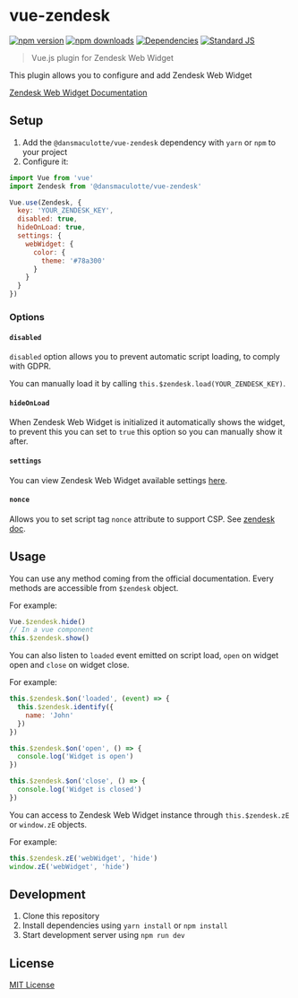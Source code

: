 # vue-zendesk

[![npm version][npm-version-src]][npm-version-href]
[![npm downloads][npm-downloads-src]][npm-downloads-href]
[![Dependencies][david-dm-src]][david-dm-href]
[![Standard JS][standard-js-src]][standard-js-href]

> Vue.js plugin for Zendesk Web Widget

This plugin allows you to configure and add Zendesk Web Widget

[Zendesk Web Widget Documentation](https://developer.zendesk.com/embeddables/docs/widget/introduction)

## Setup

1. Add the `@dansmaculotte/vue-zendesk` dependency with `yarn` or `npm` to your project
2. Configure it:

```js
import Vue from 'vue'
import Zendesk from '@dansmaculotte/vue-zendesk'

Vue.use(Zendesk, {
  key: 'YOUR_ZENDESK_KEY',
  disabled: true,
  hideOnLoad: true,
  settings: {
    webWidget: {
      color: {
        theme: '#78a300'
      }
    }
  }
})
```

### Options

#### `disabled`

`disabled` option allows you to prevent automatic script loading, to comply with GDPR.

You can manually load it by calling `this.$zendesk.load(YOUR_ZENDESK_KEY)`.

#### `hideOnLoad`

When Zendesk Web Widget is initialized it automatically shows the widget, to prevent this you can set to `true` this option so you can manually show it after.

#### `settings`

You can view Zendesk Web Widget available settings [here](https://developer.zendesk.com/embeddables/docs/widget/settings).

#### `nonce`

Allows you to set script tag `nonce` attribute to support CSP. See [zendesk doc](https://developer.zendesk.com/documentation/classic-web-widget-sdks/web-widget/integrating-with-google/csp/).

## Usage

You can use any method coming from the official documentation.
Every methods are accessible from `$zendesk` object.

For example:
```js
Vue.$zendesk.hide()
// In a vue component
this.$zendesk.show()
```

You can also listen to `loaded` event emitted on script load, `open` on widget open and `close` on widget close.

For example:
```js
this.$zendesk.$on('loaded', (event) => {
  this.$zendesk.identify({
    name: 'John'
  })
})

this.$zendesk.$on('open', () => {
  console.log('Widget is open')
})

this.$zendesk.$on('close', () => {
  console.log('Widget is closed')
})
```

You can access to Zendesk Web Widget instance through `this.$zendesk.zE` or `window.zE` objects.

For example:
```js
this.$zendesk.zE('webWidget', 'hide')
window.zE('webWidget', 'hide')
```

## Development

1. Clone this repository
2. Install dependencies using `yarn install` or `npm install`
3. Start development server using `npm run dev`

## License

[MIT License](./LICENSE.md)

<!-- Badges -->
[npm-version-src]: https://img.shields.io/npm/dt/@dansmaculotte/vue-zendesk.svg?style=flat-square
[npm-version-href]: https://npmjs.com/package/@dansmaculotte/vue-zendesk

[npm-downloads-src]: https://img.shields.io/npm/v/@dansmaculotte/vue-zendesk/latest.svg?style=flat-square
[npm-downloads-href]: https://npmjs.com/package/@dansmaculotte/vue-zendesk

[david-dm-src]: https://david-dm.org/dansmaculotte/vue-zendesk/status.svg?style=flat-square
[david-dm-href]: https://david-dm.org/dansmaculotte/vue-zendesk

[standard-js-src]: https://img.shields.io/badge/code_style-standard-brightgreen.svg?style=flat-square
[standard-js-href]: https://standardjs.com
